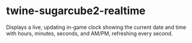 # twine-sugarcube2-realtime
Displays a live, updating in-game clock showing the current date and time with hours, minutes, seconds, and AM/PM, refreshing every second.
